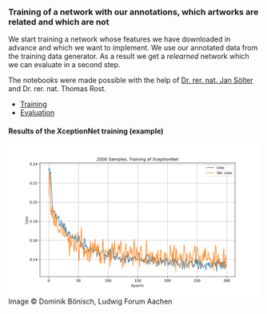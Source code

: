 ### Training of a network with our annotations, which artworks are related and which are not

We start training a network whose features we have downloaded in advance and which we want to implement. We use our annotated data from the training data generator. As a result we get a *relearned* network which we can evaluate in a second step.

The notebooks were made possible with the help of [Dr. rer. nat. Jan Sölter](https://de.linkedin.com/in/jansoelter) and Dr. rer. nat. Thomas Rost.

* [Training](https://github.com/DominikBoenisch/Training-the-Archive/blob/master/Prototype/4_Training/Training_SimilarityNet.ipynb)
* [Evaluation]()

#### Results of the XceptionNet training (example)
<img src="https://github.com/DominikBoenisch/Training-the-Archive/blob/master/2000_Samples_XceptionNet.png" width="750" height="">
Image © Dominik Bönisch, Ludwig Forum Aachen
